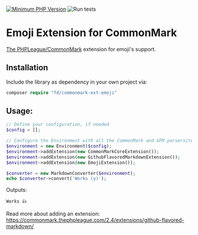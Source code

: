 [![Minimum PHP Version](https://img.shields.io/badge/php-%3E%3D%208.1-8892BF)](https://php.net/)
![Run tests](https://github.com/frankdekker/commonmark-ext-emoji/workflows/Run%20checks/badge.svg)

# Emoji Extension for CommonMark 
[The PHPLeague/CommonMark](https://github.com/thephpleague/commonmark) extension for emoji's support. 

## Installation
Include the library as dependency in your own project via:
```php
composer require "fd/commonmark-ext-emoji"
```

## Usage:

```php
// Define your configuration, if needed
$config = [];

// Configure the Environment with all the CommonMark and GFM parsers/renderers
$environment = new Environment($config);
$environment->addExtension(new CommonMarkCoreExtension());
$environment->addExtension(new GithubFlavoredMarkdownExtension());
$environment->addExtension(new EmojiExtension());

$converter = new MarkdownConverter($environment);
echo $converter->convert('Works (y)');
```
Outputs:
```text
Works 👍
```

Read more about adding an extension: https://commonmark.thephpleague.com/2.4/extensions/github-flavored-markdown/
